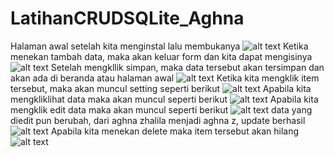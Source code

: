 # LatihanCRUDSQLite_Aghna

Halaman awal setelah kita menginstal lalu membukanya
![alt text](https://github.com/aghnaz/LatihanCRUDSQLite_Aghna/blob/master/LatihanCRUDAghna_1.jpeg)
Ketika menekan tambah data, maka akan keluar form dan kita dapat mengisinya
![alt text](https://github.com/aghnaz/LatihanCRUDSQLite_Aghna/blob/master/LatihanCRUDAghna_2.jpeg)
Setelah mengkllik simpan, maka data tersebut akan tersimpan dan akan ada di beranda atau halaman awal
![alt text](https://github.com/aghnaz/LatihanCRUDSQLite_Aghna/blob/master/LatihanCRUDAghna_3.jpeg)
Ketika kita mengklik item tersebut, maka akan muncul setting seperti berikut
![alt text](https://github.com/aghnaz/LatihanCRUDSQLite_Aghna/blob/master/LatihanCRUDAghna_4.jpeg)
Apabila kita mengkliklihat data maka akan muncul seperti berikut
![alt text](https://github.com/aghnaz/LatihanCRUDSQLite_Aghna/blob/master/LatihanCRUDAghna_5.jpeg)
Apabila kita mengklik edit data maka akan muncul seperti berikut
![alt text](https://github.com/aghnaz/LatihanCRUDSQLite_Aghna/blob/master/LatihanCRUDAghna_6.jpeg)
data yang diedit pun berubah, dari aghna zhalila menjadi aghna z, update berhasil
![alt text](https://github.com/aghnaz/LatihanCRUDSQLite_Aghna/blob/master/LatihanCRUDAghna_7.jpeg)
Apabila kita menekan delete maka item tersebut akan hilang
![alt text](https://github.com/aghnaz/LatihanCRUDSQLite_Aghna/blob/master/LatihanCRUDAghna_8.jpeg)
